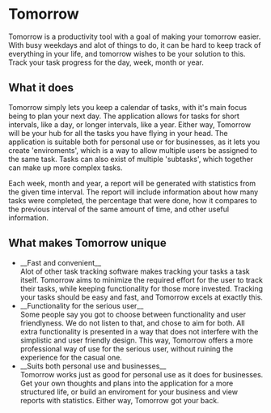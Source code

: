 # Tomorrow
Tomorrow is a productivity tool with a goal of making your tomorrow easier.
With busy weekdays and alot of things to do, it can be hard to keep track of everything in your life, and tomorrow wishes to be your solution to this. Track your task progress for the day, week, month or year.
<br/>

## What it does
Tomorrow simply lets you keep a calendar of tasks, with it's main focus being to plan your next day. The application allows for tasks for short intervals, like a day, or longer intervals, like a year. Either way, Tomorrow will be your hub for all the tasks you have flying in your head. The application is suitable both for personal use or for businesses, as it lets you create 'enviroments', which is a way to allow multiple users be assigned to the same task. Tasks can also exist of multiple 'subtasks', which together can make up more complex tasks.
<br/>

Each week, month and year, a report will be generated with statistics from the given time interval. The report will include information about how many tasks were completed, the percentage that were done, how it compares to the previous interval of the same amount of time, and other useful information.
<br/>

## What makes Tomorrow unique
<ul>
<li>
__Fast and convenient__
<br/>
Alot of other task tracking software makes tracking your tasks a task itself. Tomorrow aims to minimize the required effort for the user to track their tasks, while keeping functionality for those more invested. Tracking your tasks should be easy and fast, and Tomorrow excels at exactly this.
<br/>
</li>

<li>
__Functionality for the serious user__
<br/>
Some people say you got to choose between functionality and user friendlyness. We do not listen to that, and chose to aim for both. All extra functionality is presented in a way that does not interfere with the simplistic and user friendly design. This way, Tomorrow offers a more professional way of use for the serious user, without ruining the experience for the casual one.
<br/>
</li>
<li>
__Suits both personal use and businesses__
<br/>
Tomorrow works just as good for personal use as it does for businesses. Get your own thoughts and plans into the application for a more structured life, or build an enviroment for your business and view reports with statistics. Either way, Tomorrow got your back.
</li>
</ul>

